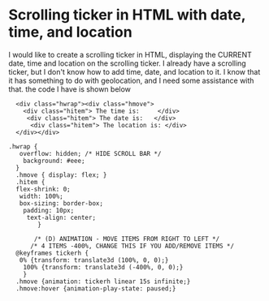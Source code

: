 
# Scrolling ticker in HTML with date, time, and location

I would like to create a scrolling ticker in HTML, displaying the CURRENT date, time and location on the scrolling ticker.
I already have a scrolling ticker, but I don't know how to add time, date, and location to it. I know that it has something to do with geolocation, and I need some assistance with that.
the code I have is shown below


      <div class="hwrap"><div class="hmove">
        <div class="hitem"> The time is:     </div>
         <div class="hitem"> The date is:   </div>
          <div class="hitem"> The location is: </div>
      </div></div>

    .hwrap {
       overflow: hidden; /* HIDE SCROLL BAR */
        background: #eee;
      }
      .hmove { display: flex; }
      .hitem {
      flex-shrink: 0;
       width: 100%;
       box-sizing: border-box;
        padding: 10px;
         text-align: center;
            }
  
           /* (D) ANIMATION - MOVE ITEMS FROM RIGHT TO LEFT */
          /* 4 ITEMS -400%, CHANGE THIS IF YOU ADD/REMOVE ITEMS */
      @keyframes tickerh {
       0% {transform: translate3d (100%, 0, 0);}
        100% {transform: translate3d (-400%, 0, 0);}
        }
      .hmove {animation: tickerh linear 15s infinite;}
      .hmove:hover {animation-play-state: paused;}




        